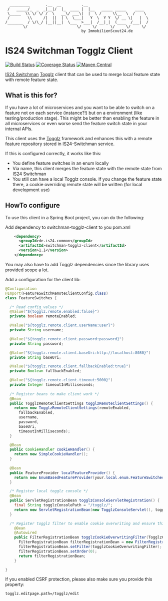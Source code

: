```
  _________       .__  __         .__
 /   _____/_  _  _|__|/  |_  ____ |  |__   _____ _____    ____
 \_____  \\ \/ \/ /  \   __\/ ___\|  |  \ /     \\__  \  /    \
 /        \\     /|  ||  | \  \___|   Y  \  Y Y  \/ __ \|   |  \
/_______  / \/\_/ |__||__|  \___  >___|  /__|_|  (____  /___|  /
        \/                      \/     \/      \/     \/     \/
                                  by ImmobilienScout24.de
```
# IS24 Switchman Togglz Client
[![Build Status](https://api.travis-ci.org/ImmobilienScout24/switchman-togglz-client.svg?branch=master)](https://travis-ci.org/ImmobilienScout24/switchman-togglz-client)
[![Coverage Status](https://coveralls.io/repos/ImmobilienScout24/switchman-togglz-client/badge.svg)](https://coveralls.io/r/ImmobilienScout24/switchman-togglz-client)
[![Maven Central](https://maven-badges.herokuapp.com/maven-central/de.is24.common/switchman-togglz-client/badge.svg)](https://maven-badges.herokuapp.com/maven-central/de.is24.common/switchman-togglz-client/)

[IS24 Switchman](https://github.com/ImmobilienScout24/switchman) [Togglz](http://www.togglz.org/) client that can be used to merge local feature state with remote feature state.

## What is this for?
If you have a lot of microservices and you want to be able to switch on a feature not on each service (instance?!) but on 
a environment (like testing/production stage). This might be better than enabling the feature in all microservices or even worse send the feature switch state in your internal
APIs.

This client uses the [Togglz](http://www.togglz.org/) framework and enhances this with a remote feature repository stored in IS24-Switchman service.

If this is configured correctly, it works like this:
- You define feature switches in an enum locally
- Via name, this client merges the feature state with the remote state from IS24 Switchman
- You still can have a local Togglz console. If you change the feature state there, a cookie overriding remote state
will be written (for local development use)

## HowTo configure
To use this client in a Spring Boot project, you can do the following:

Add dependency to switchman-togglz-client to you pom.xml
```xml
    <dependency>
      <groupId>de.is24.common</groupId>
      <artifactId>switchman-togglz-client</artifactId>
      <version>1.1</version>
    </dependency>
```
You may also have to add Togglz dependencies since the library uses provided scope a lot.

Add a configuration for the client lib:
```java
@Configuration
@Import(FeatureSwitchRemoteClientConfig.class)
class FeatureSwitches {

  /* Read config values */
  @Value("${togglz.remote.enabled:false}")
  private boolean remoteEnabled;

  @Value("${togglz.remote.client.userName:user}")
  private String username;

  @Value("${togglz.remote.client.password:password}")
  private String password;

  @Value("${togglz.remote.client.baseUri:http://localhost:8080}")
  private String baseUri;

  @Value("${togglz.remote.client.fallbackEnabled:true}")
  private Boolean fallbackEnabled;

  @Value("${togglz.remote.client.timeout:5000}")
  private Integer timeoutInMilliseconds;
  
  /* Register beans to make client work */
  @Bean
  public TogglzRemoteClientSettings togglzRemoteClientSettings() {
    return new TogglzRemoteClientSettings(remoteEnabled,
      fallbackEnabled,
      username,
      password,
      baseUri,
      timeoutInMilliseconds);
  }

  @Bean
  public CookieHandler cookieHandler() {
    return new SimpleCookieHandler();
  }
  
  @Bean
  public FeatureProvider localFeatureProvider() {
    return new EnumBasedFeatureProvider(your.local.enum.FeatureSwitches.class);
  }

  /* Register local togglz console */
  @Bean
  public ServletRegistrationBean togglzConsoleServletRegistration() {
    final String togglzConsolePath = "/togglz/";
    return new ServletRegistrationBean(new TogglzConsoleServlet(), togglzConsolePath + "*");
  }

  /* Register togglz filter to enable cookie overwriting and ensure this gets processed before the standard togglz filter. */
    @Bean
    @Autowired
    public FilterRegistrationBean togglzCookieOverwritingFilter(TogglzCookieStateRepositoryFilter togglzCookieOverwritingFilter) {
      FilterRegistrationBean filterRegistrationBean = new FilterRegistrationBean();
      filterRegistrationBean.setFilter(togglzCookieOverwritingFilter);
      filterRegistrationBean.setOrder(0);
      return filterRegistrationBean;
    }

}
```

If you enabled CSRF protection, please also make sure you provide this property:
```
togglz.editpage.path=/togglz/edit
```
